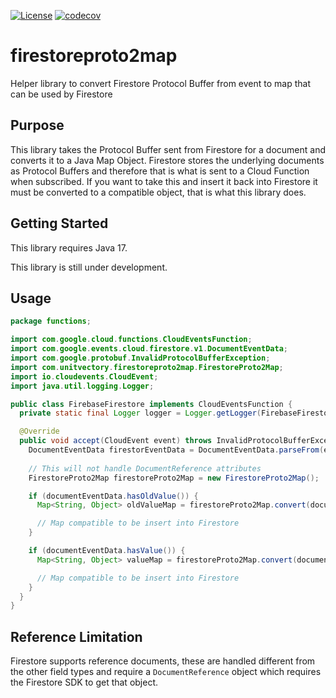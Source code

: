 [![License](https://img.shields.io/badge/License-Apache%202.0-blue.svg)](https://opensource.org/licenses/Apache-2.0) [![codecov](https://codecov.io/gh/UnitVectorY-Labs/firestoreproto2map/graph/badge.svg?token=1PXHW608HT)](https://codecov.io/gh/UnitVectorY-Labs/firestoreproto2map)

# firestoreproto2map

Helper library to convert Firestore Protocol Buffer from event to map that can be used by Firestore

## Purpose

This library takes the Protocol Buffer sent from Firestore for a document and converts it to a Java Map Object. Firestore stores the underlying documents as Protocol Buffers and therefore that is what is sent to a Cloud Function when subscribed. If you want to take this and insert it back into Firestore it must be converted to a compatible object, that is what this library does.

## Getting Started

This library requires Java 17.

This library is still under development.

## Usage

```java
package functions;

import com.google.cloud.functions.CloudEventsFunction;
import com.google.events.cloud.firestore.v1.DocumentEventData;
import com.google.protobuf.InvalidProtocolBufferException;
import com.unitvectory.firestoreproto2map.FirestoreProto2Map;
import io.cloudevents.CloudEvent;
import java.util.logging.Logger;

public class FirebaseFirestore implements CloudEventsFunction {
  private static final Logger logger = Logger.getLogger(FirebaseFirestore.class.getName());

  @Override
  public void accept(CloudEvent event) throws InvalidProtocolBufferException {
    DocumentEventData firestorEventData = DocumentEventData.parseFrom(event.getData().toBytes());
    
    // This will not handle DocumentReference attributes
    FirestoreProto2Map firestoreProto2Map = new FirestoreProto2Map();

    if (documentEventData.hasOldValue()) {
      Map<String, Object> oldValueMap = firestoreProto2Map.convert(documentEventData.getOldValue());

      // Map compatible to be insert into Firestore
    }

    if (documentEventData.hasValue()) {
      Map<String, Object> valueMap = firestoreProto2Map.convert(documentEventData.getValue());

      // Map compatible to be insert into Firestore
    }
  }
}
```

## Reference Limitation

Firestore supports reference documents, these are handled different from the other field types and require a `DocumentReference` object which requires the Firestore SDK to get that object.
